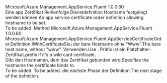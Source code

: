 <Type Name="IWithHostName" FullName="Microsoft.Azure.Management.AppService.Fluent.AppServiceCertificateOrder.Definition.IWithHostName">
  <TypeSignature Language="C#" Value="public interface IWithHostName" />
  <TypeSignature Language="ILAsm" Value=".class public interface auto ansi abstract IWithHostName" />
  <TypeSignature Language="DocId" Value="T:Microsoft.Azure.Management.AppService.Fluent.AppServiceCertificateOrder.Definition.IWithHostName" />
  <TypeSignature Language="VB.NET" Value="Public Interface IWithHostName" />
  <TypeSignature Language="F#" Value="type IWithHostName = interface" />
  <AssemblyInfo>
    <AssemblyName>Microsoft.Azure.Management.AppService.Fluent</AssemblyName>
    <AssemblyVersion>1.0.0.60</AssemblyVersion>
  </AssemblyInfo>
  <Interfaces />
  <Docs>
    <summary>
            <span data-ttu-id="5f254-101">Eine app Zertifikat Reihenfolge Dienstdefinition Hostname festgelegt werden können.</span><span class="sxs-lookup"><span data-stu-id="5f254-101">An app service certificate order definition allowing hostname to be set.</span></span>
            </summary>
    <remarks>To be added.</remarks>
  </Docs>
  <Members>
    <Member MemberName="WithHostName">
      <MemberSignature Language="C#" Value="public Microsoft.Azure.Management.AppService.Fluent.AppServiceCertificateOrder.Definition.IWithCertificateSku WithHostName (string hostName);" />
      <MemberSignature Language="ILAsm" Value=".method public hidebysig newslot virtual instance class Microsoft.Azure.Management.AppService.Fluent.AppServiceCertificateOrder.Definition.IWithCertificateSku WithHostName(string hostName) cil managed" />
      <MemberSignature Language="DocId" Value="M:Microsoft.Azure.Management.AppService.Fluent.AppServiceCertificateOrder.Definition.IWithHostName.WithHostName(System.String)" />
      <MemberSignature Language="VB.NET" Value="Public Function WithHostName (hostName As String) As IWithCertificateSku" />
      <MemberSignature Language="F#" Value="abstract member WithHostName : string -&gt; Microsoft.Azure.Management.AppService.Fluent.AppServiceCertificateOrder.Definition.IWithCertificateSku" Usage="iWithHostName.WithHostName hostName" />
      <MemberType>Method</MemberType>
      <AssemblyInfo>
        <AssemblyName>Microsoft.Azure.Management.AppService.Fluent</AssemblyName>
        <AssemblyVersion>1.0.0.60</AssemblyVersion>
      </AssemblyInfo>
      <ReturnValue>
        <ReturnType>Microsoft.Azure.Management.AppService.Fluent.AppServiceCertificateOrder.Definition.IWithCertificateSku</ReturnType>
      </ReturnValue>
      <Parameters>
        <Parameter Name="hostName" Type="System.String" />
      </Parameters>
      <Docs>
        <param name="hostName"><span data-ttu-id="5f254-102">der bare Hostname ohne "Www".</span><span class="sxs-lookup"><span data-stu-id="5f254-102">The bare host name, without "www".</span></span> <span data-ttu-id="5f254-103">Verwenden.</span><span class="sxs-lookup"><span data-stu-id="5f254-103">Use .</span></span> <span data-ttu-id="5f254-104">Präfix ist ein Platzhalter-Zertifikat.</span><span class="sxs-lookup"><span data-stu-id="5f254-104">prefix if it's a wild card certificate.</span></span></param>
        <summary>
            <span data-ttu-id="5f254-105">Gibt den Hostnamen, dem das Zertifikat gebunden wird.</span><span class="sxs-lookup"><span data-stu-id="5f254-105">Specifies the hostname the certificate binds to.</span></span>
            </summary>
        <returns>To be added.</returns>
        <remarks>To be added.</remarks>
        <return><span data-ttu-id="5f254-106">die nächste Phase der Definition.</span><span class="sxs-lookup"><span data-stu-id="5f254-106">The next stage of the definition.</span></span></return>
      </Docs>
    </Member>
  </Members>
</Type>